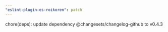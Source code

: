 ```yaml
---
"eslint-plugin-es-roikoren": patch
---
```


chore(deps): update dependency @changesets/changelog-github to v0.4.3
